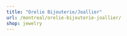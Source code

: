 ```yaml
---
title: "Orelie Bijouterie/Joallier"
url: /montreal/orelie-bijouterie-joallier/
shop: jewelry
---
```

